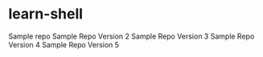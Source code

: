 # learn-shell
Sample repo 
Sample Repo Version 2
Sample Repo Version 3
Sample Repo Version 4
Sample Repo Version 5

